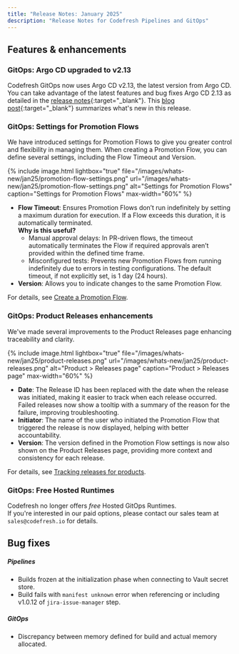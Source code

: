 ```yaml
---
title: "Release Notes: January 2025"
description: "Release Notes for Codefresh Pipelines and GitOps"
---
```

## Features & enhancements


### GitOps: Argo CD upgraded to v2.13

Codefresh GitOps now uses Argo CD v2.13, the latest version from Argo CD. You can take advantage of the latest features and bug fixes Argo CD 2.13 as detailed in the [release notes](https://github.com/argoproj/argo-cd/releases/tag/v2.13.0-rc1){:target="\_blank"}. 
This [blog post](https://blog.argoproj.io/argo-cd-v2-13-release-candidate-6cf5c98cc312){:target="\_blank"} summarizes what's new in this release. 


### GitOps: Settings for Promotion Flows

We have introduced settings for Promotion Flows to give you greater control and flexibility in managing them.
When creating a Promotion Flow, you can define several settings, including the Flow Timeout and Version. 

 {% include 
   image.html 
   lightbox="true" 
   file="/images/whats-new/jan25/promotion-flow-settings.png" 
   url="/images/whats-new/jan25/promotion-flow-settings.png" 
   alt="Settings for Promotion Flows" 
   caption="Settings for Promotion Flows" 
   max-width="60%" 
   %}

   * **Flow Timeout**: Ensures Promotion Flows don’t run indefinitely by setting a maximum duration for execution. If a Flow exceeds this duration, it is automatically terminated.  
     **Why is this useful?**  
      * Manual approval delays: In PR-driven flows, the timeout automatically terminates the Flow if required approvals aren’t provided within the defined time frame.  
      * Misconfigured tests: Prevents new Promotion Flows from running indefinitely due to errors in testing configurations. 
    The default timeout, if not explicitly set, is 1 day (24 hours).
  * **Version**: Allows you to indicate changes to the same Promotion Flow. 

For details, see [Create a Promotion Flow]({{site.baseurl}}/docs/promotions/promotion-flow/#create-a-promotion-flow).


### GitOps: Product Releases enhancements
We've made several improvements to the Product Releases page enhancing traceability and clarity.

 {% include 
   image.html 
   lightbox="true" 
   file="/images/whats-new/jan25/product-releases.png" 
   url="/images/whats-new/jan25/product-releases.png" 
   alt="Product > Releases page" 
   caption="Product > Releases page" 
   max-width="60%" 
   %}

* **Date**: The Release ID has been replaced with the date when the release was initiated, making it easier to track when each release occurred. Failed releases now show a tooltip with a summary of the reason for the failure, improving troubleshooting.
* **Initiator**: The name of the user who initiated the Promotion Flow that triggered the release is now displayed, helping with better accountability.
* **Version**: The version defined in the Promotion Flow settings is now also shown on the Product Releases page, providing more context and consistency for each release.

For details, see [Tracking releases for products]({{site.baseurl}}/docs/promotions/product-releases/).


### GitOps: Free Hosted Runtimes
Codefresh no longer offers _free_ Hosted GitOps Runtimes.  
If you're interested in our paid options, please contact our sales team at `sales@codefresh.io` for details.


## Bug fixes

##### Pipelines 
* Builds frozen at the initialization phase when connecting to Vault secret store.
* Build fails with `manifest unknown` error when referencing or including v1.0.12  of `jira-issue-manager` step.

##### GitOps
* Discrepancy between memory defined for build and actual memory allocated.







